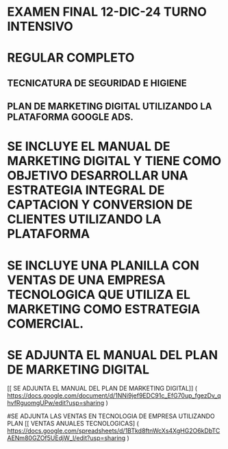 # EXAMEN FINAL 12-DIC-24 TURNO INTENSIVO
   # REGULAR COMPLETO
   ## TECNICATURA DE SEGURIDAD E HIGIENE
  ## PLAN DE MARKETING DIGITAL UTILIZANDO LA PLATAFORMA GOOGLE ADS.
  # SE INCLUYE EL MANUAL DE MARKETING DIGITAL Y TIENE COMO OBJETIVO DESARROLLAR UNA ESTRATEGIA INTEGRAL DE CAPTACION Y CONVERSION DE CLIENTES UTILIZANDO LA PLATAFORMA 
  # SE INCLUYE UNA PLANILLA CON VENTAS DE UNA EMPRESA TECNOLOGICA QUE UTILIZA EL MARKETING COMO ESTRATEGIA COMERCIAL.
 
  # SE ADJUNTA EL MANUAL DEL PLAN DE MARKETING DIGITAL
  [[ SE ADJUNTA EL MANUAL DEL PLAN DE MARKETING DIGITAL]] ( https://docs.google.com/document/d/1NNi9jef9EDC91c_EfG70up_fgezDv_qhvfRguomgUPw/edit?usp=sharing ) 

  #SE ADJUNTA LAS VENTAS EN TECNOLOGIA DE EMPRESA UTILIZANDO PLAN
  [[ VENTAS ANUALES TECNOLOGICAS] ( https://docs.google.com/spreadsheets/d/1BTkd8ftnWcXs4XgHG2O6kDbTCAENm80GZOf5UEdjW_I/edit?usp=sharing )
